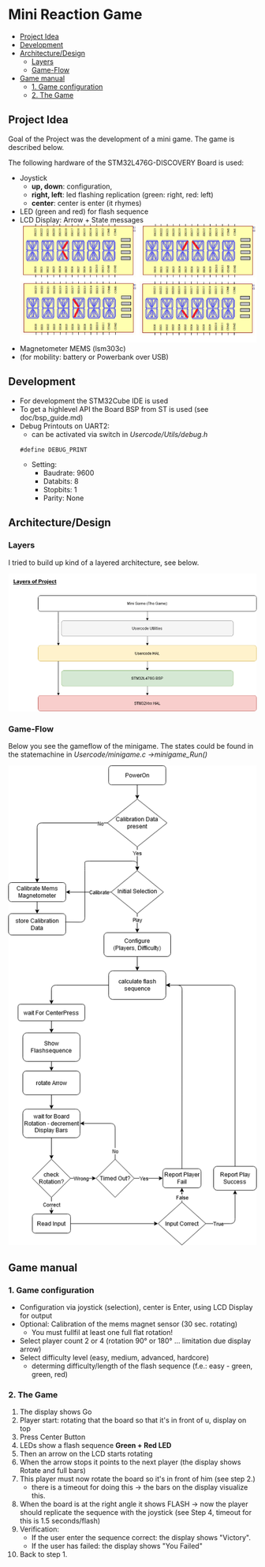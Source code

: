﻿<!-- omit in toc -->
# Mini Reaction Game 

- [Project Idea](#project-idea)
- [Development](#development)
- [Architecture/Design](#architecturedesign)
  - [Layers](#layers)
  - [Game-Flow](#game-flow)
- [Game manual](#game-manual)
  - [1. Game configuration](#1-game-configuration)
  - [2. The Game](#2-the-game)

## Project Idea

Goal of the Project was the development of a mini game. The game is described below.

The following hardware of the STM32L476G-DISCOVERY Board is used:
* Joystick
  * **up, down**: configuration, 
  * **right, left**: led flashing replication (green: right, red: left)
  * **center**: center is enter (it rhymes)
* LED (green and red) for flash sequence
* LCD Display: Arrow + State messages
![The Arrow](images/Arrow.png)
* Magnetometer MEMS (lsm303c)
* (for mobility: battery or Powerbank over USB)

## Development

* For development the STM32Cube IDE is used
* To get a highlevel API the Board BSP from ST is used (see doc/bsp_guide.md)
* Debug Printouts on UART2:
  * can be activated via switch in *Usercode/Utils/debug.h*
  ```
  #define DEBUG_PRINT
  ```
  * Setting: 
    * Baudrate: 9600
    * Databits: 8
    * Stopbits: 1
    * Parity: None

## Architecture/Design

### Layers

I tried to build up kind of a layered architecture, see below.

![Project Layers](images/project_layers.png)

### Game-Flow

Below you see the gameflow of the minigame. The states could be found in the statemachine in *Usercode/minigame.c ->minigame_Run()*

![Flow Chart Game](images/flowChart_minigame.png)

## Game manual

### 1. Game configuration

* Configuration via joystick (selection), center is Enter, using LCD Display for output
* Optional: Calibration of the mems magnet sensor (30 sec. rotating)
  * You must fullfil at least one full flat rotation!
* Select player count 2 or 4 (rotation 90° or 180° ... limitation due display arrow)
* Select difficulty level (easy, medium, advanced, hardcore)
  * determing difficulty/length of the flash sequence (f.e.: easy - green, green, red)

### 2. The Game

1. The display shows Go
2. Player start: rotating that the board so that it's in front of u, display on top
3. Press Center Button
4. LEDs show a flash sequence **Green + Red LED**
5. Then an arrow on the LCD starts rotating
6. When the arrow stops it points to the next player (the display shows Rotate and full bars)
7. This player must now rotate the board so it's in front of him (see step 2.)
   * there is a timeout for doing this -> the bars on the display visualize this.
8. When the board is at the right angle it shows FLASH -> now the player should replicate the sequence with the joystick (see Step 4, timeout for this is 1.5 seconds/flash)
9. Verification:
     * If the user enter the sequence correct: the display shows "Victory".
     * If the user has failed: the display shows "You Failed"
10. Back to step 1.